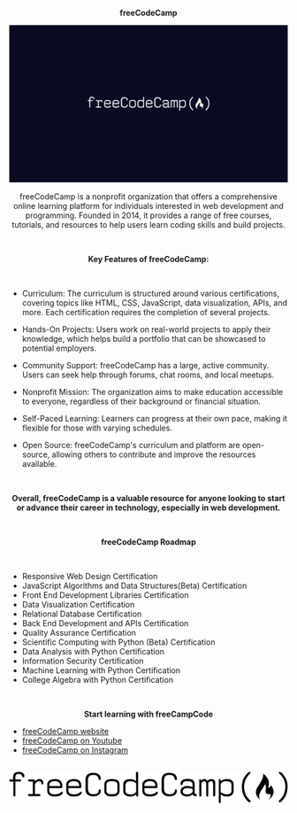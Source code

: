 <div align="center">

**freeCodeCamp**

</div>

![freeCodeCamp folder](/images/freecodecamp_folder.png)

<div align="center">

<div align="center">

freeCodeCamp is a nonprofit organization that offers a comprehensive online learning platform for individuals interested in web development and programming. Founded in 2014, it provides a range of free courses, tutorials, and resources to help users learn coding skills and build projects.

</div><br>

**Key Features of freeCodeCamp:**

</div><br>

- Curriculum: The curriculum is structured around various certifications, covering topics like HTML, CSS, JavaScript, data visualization, APIs, and more. Each certification requires the completion of several projects.
  
- Hands-On Projects: Users work on real-world projects to apply their knowledge, which helps build a portfolio that can be showcased to potential employers.
  
- Community Support: freeCodeCamp has a large, active community. Users can seek help through forums, chat rooms, and local meetups.
  
- Nonprofit Mission: The organization aims to make education accessible to everyone, regardless of their background or financial situation.

- Self-Paced Learning: Learners can progress at their own pace, making it flexible for those with varying schedules.

- Open Source: freeCodeCamp's curriculum and platform are open-source, allowing others to contribute and improve the resources available.

<div align="center"><br>

**Overall, freeCodeCamp is a valuable resource for anyone looking to start or advance their career in technology, especially in web development.**

</div><br>

<div align="center">

**freeCodeCamp Roadmap**

</div><br>

- Responsive Web Design Certification
- JavaScript Algorithms and Data Structures(Beta) Certification
- Front End Development Libraries Certification
- Data Visualization Certification
- Relational Database Certification
- Back End Development and APIs Certification
- Quality Assurance Certification
- Scientific Computing with Python (Beta) Certification
- Data Analysis with Python Certification
- Information Security Certification
- Machine Learning with Python Certification
- College Algebra with Python Certification

<div align="center"><br>


**Start learning with freeCampCode**

</div>

- [freeCodeCamp website](https://www.freecodecamp.org/learn/)
- [freeCodeCamp on Youtube](https://www.youtube.com/c/Freecodecamp)
- [freeCodeCamp on Instagram](https://www.instagram.com/freecodecamp)<br><br>

![freeCodeCamp footer](/images/freecodecamp_footer.png)